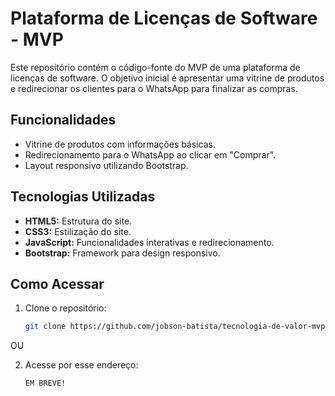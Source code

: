 # Plataforma de Licenças de Software - MVP

Este repositório contém o código-fonte do MVP de uma plataforma de licenças de software. O objetivo inicial é apresentar uma vitrine de produtos e redirecionar os clientes para o WhatsApp para finalizar as compras.

## Funcionalidades

- Vitrine de produtos com informações básicas.
- Redirecionamento para o WhatsApp ao clicar em "Comprar".
- Layout responsivo utilizando Bootstrap.

## Tecnologias Utilizadas

- **HTML5:** Estrutura do site.
- **CSS3:** Estilização do site.
- **JavaScript:** Funcionalidades interativas e redirecionamento.
- **Bootstrap:** Framework para design responsivo.

## Como Acessar

1. Clone o repositório:
   ```bash
   git clone https://github.com/jobson-batista/tecnologia-de-valor-mvp
   
OU

2. Acesse por esse endereço:
    ```bash
    EM BREVE!
